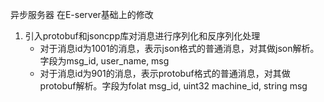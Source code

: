 异步服务器
在E-server基础上的修改
1. 引入protobuf和jsoncpp库对消息进行序列化和反序列化处理
    - 对于消息id为1001的消息，表示json格式的普通消息，对其做json解析。字段为msg_id, user_name, msg
    - 对于消息id为901的消息，表示protobuf格式的普通消息，对其做protobuf解析。字段为folat msg_id, uint32 machine_id, string msg